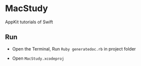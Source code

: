 # MacStudy

AppKit tutorials of Swift



## Run

- Open the Terminal, Run `Ruby generatedoc.rb` in project folder

- Open `MacStudy.xcodeproj`  
